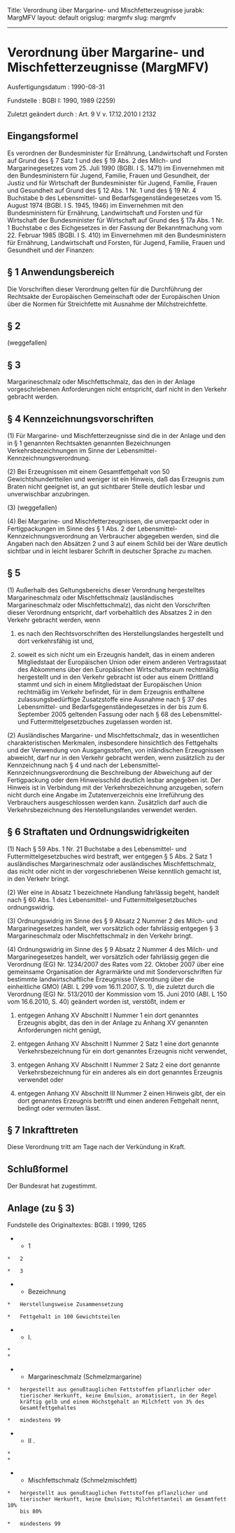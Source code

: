 Title: Verordnung über Margarine- und Mischfetterzeugnisse
jurabk: MargMFV
layout: default
origslug: margmfv
slug: margmfv

---

# Verordnung über Margarine- und Mischfetterzeugnisse (MargMFV)

Ausfertigungsdatum
:   1990-08-31

Fundstelle
:   BGBl I: 1990, 1989 (2259)

Zuletzt geändert durch
:   Art. 9 V v. 17.12.2010 I 2132


## Eingangsformel

Es verordnen
der Bundesminister für Ernährung, Landwirtschaft und Forsten
auf Grund des § 7 Satz 1 und des § 19 Abs. 2 des Milch- und
Margarinegesetzes vom 25. Juli 1990 (BGBl. I S. 1471) im Einvernehmen
mit den Bundesministern für Jugend, Familie, Frauen und Gesundheit,
der Justiz und für Wirtschaft
der Bundesminister für Jugend, Familie, Frauen und Gesundheit
auf Grund des § 12 Abs. 1 Nr. 1 und des § 19 Nr. 4 Buchstabe b des
Lebensmittel- und Bedarfsgegenständegesetzes vom 15. August 1974
(BGBl. I S. 1945, 1946) im Einvernehmen mit den Bundesministern für
Ernährung, Landwirtschaft und Forsten und für Wirtschaft
der Bundesminister für Wirtschaft
auf Grund des § 17a Abs. 1 Nr. 1 Buchstabe c des Eichgesetzes in der
Fassung der Bekanntmachung vom 22. Februar 1985 (BGBl. I S. 410) im
Einvernehmen mit den Bundesministern für Ernährung, Landwirtschaft und
Forsten, für Jugend, Familie, Frauen und Gesundheit und der Finanzen:


## § 1 Anwendungsbereich

Die Vorschriften dieser Verordnung gelten für die Durchführung der
Rechtsakte der Europäischen Gemeinschaft oder der Europäischen Union
über die Normen für Streichfette mit Ausnahme der Milchstreichfette.


## § 2

(weggefallen)


## § 3

Margarineschmalz oder Mischfettschmalz, das den in der Anlage
vorgeschriebenen Anforderungen nicht entspricht, darf nicht in den
Verkehr gebracht werden.


## § 4 Kennzeichnungsvorschriften

(1) Für Margarine- und Mischfetterzeugnisse sind die in der Anlage und
den in § 1 genannten Rechtsakten genannten Bezeichnungen
Verkehrsbezeichnungen im Sinne der Lebensmittel-
Kennzeichnungsverordnung.

(2) Bei Erzeugnissen mit einem Gesamtfettgehalt von 50
Gewichtshundertteilen und weniger ist ein Hinweis, daß das Erzeugnis
zum Braten nicht geeignet ist, an gut sichtbarer Stelle deutlich
lesbar und unverwischbar anzubringen.

(3) (weggefallen)

(4) Bei Margarine- und Mischfetterzeugnissen, die unverpackt oder in
Fertigpackungen im Sinne des § 1 Abs. 2 der Lebensmittel-
Kennzeichnungsverordnung an Verbraucher abgegeben werden, sind die
Angaben nach den Absätzen 2 und 3 auf einem Schild bei der Ware
deutlich sichtbar und in leicht lesbarer Schrift in deutscher Sprache
zu machen.


## § 5

(1) Außerhalb des Geltungsbereichs dieser Verordnung hergestelltes
Margarineschmalz oder Mischfettschmalz (ausländisches Margarineschmalz
oder Mischfettschmalz), das nicht den Vorschriften dieser Verordnung
entspricht, darf vorbehaltlich des Absatzes 2 in den Verkehr gebracht
werden, wenn

1.  es nach den Rechtsvorschriften des Herstellungslandes hergestellt und
    dort verkehrsfähig ist und,


2.  soweit es sich nicht um ein Erzeugnis handelt, das in einem anderen
    Mitgliedstaat der Europäischen Union oder einem anderen Vertragsstaat
    des Abkommens über den Europäischen Wirtschaftsraum rechtmäßig
    hergestellt und in den Verkehr gebracht ist oder aus einem Drittland
    stammt und sich in einem Mitgliedstaat der Europäischen Union
    rechtmäßig im Verkehr befindet, für in dem Erzeugnis enthaltene
    zulassungsbedürftige Zusatzstoffe eine Ausnahme nach § 37 des
    Lebensmittel- und Bedarfsgegenständegesetzes in der bis zum 6.
    September 2005 geltenden Fassung oder nach § 68 des Lebensmittel- und
    Futtermittelgesetzbuches zugelassen worden ist.




(2) Ausländisches Margarine- und Mischfettschmalz, das in wesentlichen
charakteristischen Merkmalen, insbesondere hinsichtlich des
Fettgehalts und der Verwendung von Ausgangsstoffen, von inländischen
Erzeugnissen abweicht, darf nur in den Verkehr gebracht werden, wenn
zusätzlich zu der Kennzeichnung nach § 4 und nach der Lebensmittel-
Kennzeichnungsverordnung die Beschreibung der Abweichung auf der
Fertigpackung oder dem Hinweisschild deutlich lesbar angegeben ist.
Der Hinweis ist in Verbindung mit der Verkehrsbezeichnung anzugeben,
sofern nicht durch eine Angabe im Zutatenverzeichnis eine Irreführung
des Verbrauchers ausgeschlossen werden kann. Zusätzlich darf auch die
Verkehrsbezeichnung des Herstellungslandes verwendet werden.


## § 6 Straftaten und Ordnungswidrigkeiten

(1) Nach § 59 Abs. 1 Nr. 21 Buchstabe a des Lebensmittel- und
Futtermittelgesetzbuches wird bestraft, wer entgegen § 5 Abs. 2 Satz 1
ausländisches Margarineschmalz oder ausländisches Mischfettschmalz,
das nicht oder nicht in der vorgeschriebenen Weise kenntlich gemacht
ist, in den Verkehr bringt.

(2) Wer eine in Absatz 1 bezeichnete Handlung fahrlässig begeht,
handelt nach § 60 Abs. 1 des Lebensmittel- und
Futtermittelgesetzbuches ordnungswidrig.

(3) Ordnungswidrig im Sinne des § 9 Absatz 2 Nummer 2 des Milch- und
Margarinegesetzes handelt, wer vorsätzlich oder fahrlässig entgegen §
3 Margarineschmalz oder Mischfettschmalz in den Verkehr bringt.

(4) Ordnungswidrig im Sinne des § 9 Absatz 2 Nummer 4 des Milch- und
Margarinegesetzes handelt, wer vorsätzlich oder fahrlässig gegen die
Verordnung (EG) Nr. 1234/2007 des Rates vom 22. Oktober 2007 über eine
gemeinsame Organisation der Agrarmärkte und mit Sondervorschriften für
bestimmte landwirtschaftliche Erzeugnisse (Verordnung über die
einheitliche GMO) (ABl. L 299 vom 16.11.2007, S. 1), die zuletzt durch
die Verordnung (EG) Nr. 513/2010 der Kommission vom 15. Juni 2010
(ABl. L 150 vom 16.6.2010, S. 40) geändert worden ist, verstößt, indem
er

1.  entgegen Anhang XV Abschnitt I Nummer 1 ein dort genanntes Erzeugnis
    abgibt, das den in der Anlage zu Anhang XV genannten Anforderungen
    nicht genügt,


2.  entgegen Anhang XV Abschnitt I Nummer 2 Satz 1 eine dort genannte
    Verkehrsbezeichnung für ein dort genanntes Erzeugnis nicht verwendet,


3.  entgegen Anhang XV Abschnitt I Nummer 2 Satz 2 eine dort genannte
    Verkehrsbezeichnung für ein anderes als ein dort genanntes Erzeugnis
    verwendet oder


4.  entgegen Anhang XV Abschnitt III Nummer 2 einen Hinweis gibt, der ein
    dort genanntes Erzeugnis betrifft und einen anderen Fettgehalt nennt,
    bedingt oder vermuten lässt.





## § 7 Inkrafttreten

Diese Verordnung tritt am Tage nach der Verkündung in Kraft.


## Schlußformel

Der Bundesrat hat zugestimmt.


## Anlage (zu § 3)

Fundstelle des Originaltextes: BGBl. I 1999, 1265

*    *   1

    *   2

    *   3


*    *   Bezeichnung

    *   Herstellungsweise Zusammensetzung

    *   Fettgehalt in 100 Gewichtsteilen


*    *   I.

    *
    *

*    *   Margarineschmalz (Schmelzmargarine)

    *   hergestellt aus genußtauglichen Fettstoffen pflanzlicher oder
        tierischer Herkunft, keine Emulsion, aromatisiert, in der Regel
        kräftig gelb und einem Höchstgehalt an Milchfett von 3% des
        Gesamtfettgehaltes

    *   mindestens 99


*    *   II .

    *
    *

*    *   Mischfettschmalz (Schmelzmischfett)

    *   hergestellt aus genußtauglichen Fettstoffen pflanzlicher und
        tierischer Herkunft, keine Emulsion; Milchfettanteil am Gesamtfett 10%
        bis 80%

    *   mindestens 99




